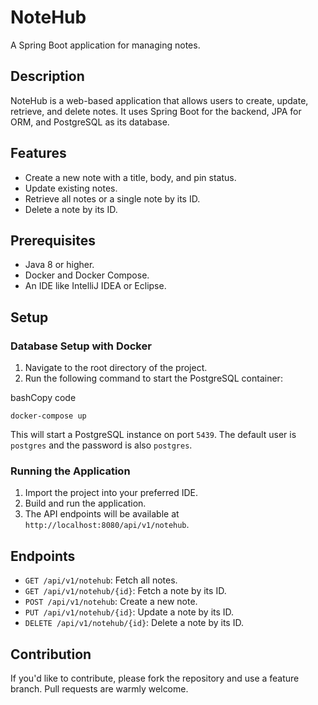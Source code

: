 # NoteHub

A Spring Boot application for managing notes.

## Description

NoteHub is a web-based application that allows users to create, update, retrieve, and delete notes. It uses Spring Boot for the backend, JPA for ORM, and PostgreSQL as its database.

## Features

-   Create a new note with a title, body, and pin status.
-   Update existing notes.
-   Retrieve all notes or a single note by its ID.
-   Delete a note by its ID.

## Prerequisites

-   Java 8 or higher.
-   Docker and Docker Compose.
-   An IDE like IntelliJ IDEA or Eclipse.

## Setup

### Database Setup with Docker

1.  Navigate to the root directory of the project.
2.  Run the following command to start the PostgreSQL container:

bashCopy code

`docker-compose up` 

This will start a PostgreSQL instance on port `5439`. The default user is `postgres` and the password is also `postgres`.

### Running the Application

1.  Import the project into your preferred IDE.
2.  Build and run the application.
3.  The API endpoints will be available at `http://localhost:8080/api/v1/notehub`.

## Endpoints

-   `GET /api/v1/notehub`: Fetch all notes.
-   `GET /api/v1/notehub/{id}`: Fetch a note by its ID.
-   `POST /api/v1/notehub`: Create a new note.
-   `PUT /api/v1/notehub/{id}`: Update a note by its ID.
-   `DELETE /api/v1/notehub/{id}`: Delete a note by its ID.

## Contribution

If you'd like to contribute, please fork the repository and use a feature branch. Pull requests are warmly welcome.
